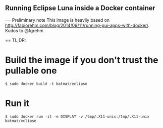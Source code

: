 Running Eclipse Luna inside a Docker container
---------------------------------------------

== Preliminary note
This image is heavily based on http://fabiorehm.com/blog/2014/09/11/running-gui-apps-with-docker/. 
Kudos to @fgrehm.

== TL;DR: 

# Build the image if you don't trust the pullable one

    $ sudo docker build -t batmat/eclipse

# Run it

    $ sudo docker run -it -e DISPLAY -v /tmp/.X11-unix:/tmp/.X11-unix batmat/eclipse
